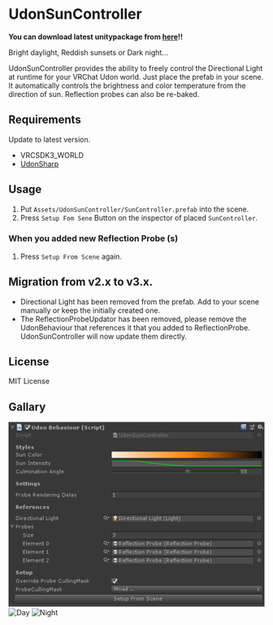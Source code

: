 # UdonSunController

**You can download latest unitypackage from [here](https://github.com/esnya/UdonSunController/releases/latest)!!**

Bright daylight, Reddish sunsets or Dark night...

UdonSunController provides the ability to freely control the Directional Light at runtime for your VRChat Udon world. Just place the prefab in your scene. It automatically controls the brightness and color temperature from the direction of sun. Reflection probes can also be re-baked.

## Requirements
Update to latest version.

* VRCSDK3_WORLD
* [UdonSharp](https://github.com/MerlinVR/UdonSharp)

## Usage
1. Put `Assets/UdonSunController/SunController.prefab` into the scene.
2. Press `Setup Fom Sene` Button on the inspector of placed `SunController`.

### When you added new Reflection Probe (s)
1. Press `Setup From Scene` again.

## Migration from v2.x to v3.x.
* Directional Light has been removed from the prefab. Add to your scene manually or keep the initially created one.
* The ReflectionProbeUpdator has been removed, please remove the UdonBehaviour that references it that you added to ReflectionProbe. UdonSunController will now update them directly.

## License
MIT License

## Gallary
![Inspector](Documents~/img/Inspector.png)
![Day](Documents~/img/Day.png)
![Night](Documents~/img/Night.png)
